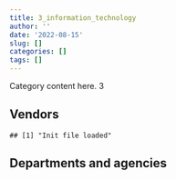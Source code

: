 ```yaml
---
title: 3_information_technology
author: ''
date: '2022-08-15'
slug: []
categories: []
tags: []
---
```


<script src="/rmarkdown-libs/htmlwidgets/htmlwidgets.js"></script>
<link href="/rmarkdown-libs/datatables-css/datatables-crosstalk.css" rel="stylesheet" />
<script src="/rmarkdown-libs/datatables-binding/datatables.js"></script>
<script src="/rmarkdown-libs/jquery/jquery-3.6.0.min.js"></script>
<link href="/rmarkdown-libs/dt-core/css/jquery.dataTables.min.css" rel="stylesheet" />
<link href="/rmarkdown-libs/dt-core/css/jquery.dataTables.extra.css" rel="stylesheet" />
<script src="/rmarkdown-libs/dt-core/js/jquery.dataTables.min.js"></script>
<link href="/rmarkdown-libs/crosstalk/css/crosstalk.min.css" rel="stylesheet" />
<script src="/rmarkdown-libs/crosstalk/js/crosstalk.min.js"></script>
<script src="/rmarkdown-libs/htmlwidgets/htmlwidgets.js"></script>
<link href="/rmarkdown-libs/datatables-css/datatables-crosstalk.css" rel="stylesheet" />
<script src="/rmarkdown-libs/datatables-binding/datatables.js"></script>
<script src="/rmarkdown-libs/jquery/jquery-3.6.0.min.js"></script>
<link href="/rmarkdown-libs/dt-core/css/jquery.dataTables.min.css" rel="stylesheet" />
<link href="/rmarkdown-libs/dt-core/css/jquery.dataTables.extra.css" rel="stylesheet" />
<script src="/rmarkdown-libs/dt-core/js/jquery.dataTables.min.js"></script>
<link href="/rmarkdown-libs/crosstalk/css/crosstalk.min.css" rel="stylesheet" />
<script src="/rmarkdown-libs/crosstalk/js/crosstalk.min.js"></script>

Category content here. 3

## Vendors

    ## [1] "Init file loaded"

<div id="htmlwidget-1" style="width:100%;height:auto;" class="datatables html-widget"></div>
<script type="application/json" data-for="htmlwidget-1">{"x":{"filter":"none","vertical":false,"data":[["<a href=\"/vendors/1019837_ontario/\">1019837 ONTARIO<\/a>","<a href=\"/vendors/10647802_canada/\">10647802 CANADA<\/a>","<a href=\"/vendors/11983890_canada_centre/\">11983890 CANADA CENTRE<\/a>","<a href=\"/vendors/2keys/\">2KEYS<\/a>","<a href=\"/vendors/3d_datacomm/\">3D DATACOMM<\/a>","<a href=\"/vendors/3m_canada_company/\">3M CANADA COMPANY<\/a>","<a href=\"/vendors/4_office_automation/\">4 OFFICE AUTOMATION<\/a>","<a href=\"/vendors/4plan_consulting/\">4PLAN CONSULTING<\/a>","<a href=\"/vendors/529040_ontario_and_880382/\">529040 ONTARIO AND 880382<\/a>","<a href=\"/vendors/a_hundred_answers/\">A HUNDRED ANSWERS<\/a>","<a href=\"/vendors/ab_sciex/\">AB SCIEX<\/a>","<a href=\"/vendors/accenture/\">ACCENTURE<\/a>","<a href=\"/vendors/access_2_networks/\">ACCESS 2 NETWORKS<\/a>","<a href=\"/vendors/acme_future_security_controls/\">ACME FUTURE SECURITY CONTROLS<\/a>","<a href=\"/vendors/act/\">ACT<\/a>","<a href=\"/vendors/adga_group/\">ADGA GROUP<\/a>","<a href=\"/vendors/adobe/\">ADOBE<\/a>","<a href=\"/vendors/adrm_technology_consulting/\">ADRM TECHNOLOGY CONSULTING<\/a>","<a href=\"/vendors/advanced_business_interiors/\">ADVANCED BUSINESS INTERIORS<\/a>","<a href=\"/vendors/advanced_chippewa_technologies/\">ADVANCED CHIPPEWA TECHNOLOGIES<\/a>","<a href=\"/vendors/agilent/\">AGILENT<\/a>","<a href=\"/vendors/ainsworth/\">AINSWORTH<\/a>","<a href=\"/vendors/airbus/\">AIRBUS<\/a>","<a href=\"/vendors/altis_human_resources/\">ALTIS HUMAN RESOURCES<\/a>","<a href=\"/vendors/amazon/\">AMAZON<\/a>","<a href=\"/vendors/amtek_engineering/\">AMTEK ENGINEERING<\/a>","<a href=\"/vendors/anixter_canada/\">ANIXTER CANADA<\/a>","<a href=\"/vendors/ansys_canada/\">ANSYS CANADA<\/a>","<a href=\"/vendors/applied_electonics/\">APPLIED ELECTONICS<\/a>","<a href=\"/vendors/apption/\">APPTION<\/a>","<a href=\"/vendors/ari_financial_services/\">ARI FINANCIAL SERVICES<\/a>","<a href=\"/vendors/ariba/\">ARIBA<\/a>","<a href=\"/vendors/aris_global/\">ARIS GLOBAL<\/a>","<a href=\"/vendors/artemp_personnel_services/\">ARTEMP PERSONNEL SERVICES<\/a>","<a href=\"/vendors/asokan_business_interiors/\">ASOKAN BUSINESS INTERIORS<\/a>","<a href=\"/vendors/associated_engineering/\">ASSOCIATED ENGINEERING<\/a>","<a href=\"/vendors/atco/\">ATCO<\/a>","<a href=\"/vendors/attachmate/\">ATTACHMATE<\/a>","<a href=\"/vendors/avi_spl_canada/\">AVI SPL CANADA<\/a>","<a href=\"/vendors/b_l_associates/\">B L ASSOCIATES<\/a>","<a href=\"/vendors/bae_systems/\">BAE SYSTEMS<\/a>","<a href=\"/vendors/banctec_canada/\">BANCTEC CANADA<\/a>","<a href=\"/vendors/banfield_seguin/\">BANFIELD SEGUIN<\/a>","<a href=\"/vendors/bdo_canada/\">BDO CANADA<\/a>","<a href=\"/vendors/bell_and_howell_canada/\">BELL AND HOWELL CANADA<\/a>","<a href=\"/vendors/bell_canada/\">BELL CANADA<\/a>","<a href=\"/vendors/biomerieux_canada/\">BIOMERIEUX CANADA<\/a>","<a href=\"/vendors/black_mcdonald/\">BLACK MCDONALD<\/a>","<a href=\"/vendors/blackberry/\">BLACKBERRY<\/a>","<a href=\"/vendors/bluedot/\">BLUEDOT<\/a>","<a href=\"/vendors/blumetric_environmental/\">BLUMETRIC ENVIRONMENTAL<\/a>","<a href=\"/vendors/bmc_software_canada/\">BMC SOFTWARE CANADA<\/a>","<a href=\"/vendors/bombardier/\">BOMBARDIER<\/a>","<a href=\"/vendors/bp_m_government_im_it_consulting/\">BP M GOVERNMENT IM IT CONSULTING<\/a>","<a href=\"/vendors/bragg_communications/\">BRAGG COMMUNICATIONS<\/a>","<a href=\"/vendors/brandt_tractor/\">BRANDT TRACTOR<\/a>","<a href=\"/vendors/bridges_of_canada/\">BRIDGES OF CANADA<\/a>","<a href=\"/vendors/broadnet_telecom/\">BROADNET TELECOM<\/a>","<a href=\"/vendors/brookfield_global_integrated_solutions/\">BROOKFIELD GLOBAL INTEGRATED SOLUTIONS<\/a>","<a href=\"/vendors/bruker/\">BRUKER<\/a>","<a href=\"/vendors/c_core/\">C CORE<\/a>","<a href=\"/vendors/cache_computer_consulting/\">CACHE COMPUTER CONSULTING<\/a>","<a href=\"/vendors/cae/\">CAE<\/a>","<a href=\"/vendors/calian/\">CALIAN<\/a>","<a href=\"/vendors/campbell_scientific_canada/\">CAMPBELL SCIENTIFIC CANADA<\/a>","<a href=\"/vendors/canada_post/\">CANADA POST<\/a>","<a href=\"/vendors/canadian_bank_note_company/\">CANADIAN BANK NOTE COMPANY<\/a>","<a href=\"/vendors/canadian_corps_of_commissionaires/\">CANADIAN CORPS OF COMMISSIONAIRES<\/a>","<a href=\"/vendors/canadian_development_consultants/\">CANADIAN DEVELOPMENT CONSULTANTS<\/a>","<a href=\"/vendors/canon/\">CANON<\/a>","<a href=\"/vendors/cansel_survey_equipment/\">CANSEL SURVEY EQUIPMENT<\/a>","<a href=\"/vendors/carahsoft_technology/\">CARAHSOFT TECHNOLOGY<\/a>","<a href=\"/vendors/careworx/\">CAREWORX<\/a>","<a href=\"/vendors/carswell/\">CARSWELL<\/a>","<a href=\"/vendors/cbci_telecom/\">CBCI TELECOM<\/a>","<a href=\"/vendors/cdw_canada/\">CDW CANADA<\/a>","<a href=\"/vendors/cedrom_sni/\">CEDROM SNI<\/a>","<a href=\"/vendors/cellebrite/\">CELLEBRITE<\/a>","<a href=\"/vendors/cgi/\">CGI<\/a>","<a href=\"/vendors/channel_management_international/\">CHANNEL MANAGEMENT INTERNATIONAL<\/a>","<a href=\"/vendors/chubb_edwards/\">CHUBB EDWARDS<\/a>","<a href=\"/vendors/cima/\">CIMA<\/a>","<a href=\"/vendors/cision_canada/\">CISION CANADA<\/a>","<a href=\"/vendors/cistel_technology/\">CISTEL TECHNOLOGY<\/a>","<a href=\"/vendors/citrix/\">CITRIX<\/a>","<a href=\"/vendors/click_networks/\">CLICK NETWORKS<\/a>","<a href=\"/vendors/closereach/\">CLOSEREACH<\/a>","<a href=\"/vendors/co_ven/\">CO VEN<\/a>","<a href=\"/vendors/cofomo/\">COFOMO<\/a>","<a href=\"/vendors/colt_canada/\">COLT CANADA<\/a>","<a href=\"/vendors/combat_networks/\">COMBAT NETWORKS<\/a>","<a href=\"/vendors/commvault_systems/\">COMMVAULT SYSTEMS<\/a>","<a href=\"/vendors/compucom_canada/\">COMPUCOM CANADA<\/a>","<a href=\"/vendors/computer_associates_canada/\">COMPUTER ASSOCIATES CANADA<\/a>","<a href=\"/vendors/compuware_of_canada/\">COMPUWARE OF CANADA<\/a>","<a href=\"/vendors/conexsys/\">CONEXSYS<\/a>","<a href=\"/vendors/conoscenti_technologies/\">CONOSCENTI TECHNOLOGIES<\/a>","<a href=\"/vendors/contract_community/\">CONTRACT COMMUNITY<\/a>","<a href=\"/vendors/coradix_technology_consulting/\">CORADIX TECHNOLOGY CONSULTING<\/a>","<a href=\"/vendors/corbel_management/\">CORBEL MANAGEMENT<\/a>","<a href=\"/vendors/cossette_communications/\">COSSETTE COMMUNICATIONS<\/a>","<a href=\"/vendors/csdc_systems/\">CSDC SYSTEMS<\/a>","<a href=\"/vendors/ctoms/\">CTOMS<\/a>","<a href=\"/vendors/cubic_defense_applications/\">CUBIC DEFENSE APPLICATIONS<\/a>","<a href=\"/vendors/cytelligence/\">CYTELLIGENCE<\/a>","<a href=\"/vendors/d_mark_biosciences/\">D MARK BIOSCIENCES<\/a>","<a href=\"/vendors/d4is_solutions/\">D4IS SOLUTIONS<\/a>","<a href=\"/vendors/dalhousie_university/\">DALHOUSIE UNIVERSITY<\/a>","<a href=\"/vendors/dalian_enterprises/\">DALIAN ENTERPRISES<\/a>","<a href=\"/vendors/dasco_equipment/\">DASCO EQUIPMENT<\/a>","<a href=\"/vendors/decisive_technologies/\">DECISIVE TECHNOLOGIES<\/a>","<a href=\"/vendors/delco_automation/\">DELCO AUTOMATION<\/a>","<a href=\"/vendors/dell_computer/\">DELL COMPUTER<\/a>","<a href=\"/vendors/deloitte_and_touche/\">DELOITTE AND TOUCHE<\/a>","<a href=\"/vendors/diligens/\">DILIGENS<\/a>","<a href=\"/vendors/dls_technology/\">DLS TECHNOLOGY<\/a>","<a href=\"/vendors/dnr_consulting_group/\">DNR CONSULTING GROUP<\/a>","<a href=\"/vendors/donna_cona/\">DONNA CONA<\/a>","<a href=\"/vendors/dwp_solutions/\">DWP SOLUTIONS<\/a>","<a href=\"/vendors/dymech_engineering/\">DYMECH ENGINEERING<\/a>","<a href=\"/vendors/dynabook_canada/\">DYNABOOK CANADA<\/a>","<a href=\"/vendors/dynamic_personnel_consultants/\">DYNAMIC PERSONNEL CONSULTANTS<\/a>","<a href=\"/vendors/eagle_professional_resources/\">EAGLE PROFESSIONAL RESOURCES<\/a>","<a href=\"/vendors/eberhard_von_huene_associates/\">EBERHARD VON HUENE ASSOCIATES<\/a>","<a href=\"/vendors/ebsco_canada/\">EBSCO CANADA<\/a>","<a href=\"/vendors/eclipsys_solutions/\">ECLIPSYS SOLUTIONS<\/a>","<a href=\"/vendors/ecole_de_langues_abce/\">ECOLE DE LANGUES ABCE<\/a>","<a href=\"/vendors/ekos_research_associates/\">EKOS RESEARCH ASSOCIATES<\/a>","<a href=\"/vendors/elsevier/\">ELSEVIER<\/a>","<a href=\"/vendors/emcon_services/\">EMCON SERVICES<\/a>","<a href=\"/vendors/empowered_networks/\">EMPOWERED NETWORKS<\/a>","<a href=\"/vendors/entrust/\">ENTRUST<\/a>","<a href=\"/vendors/eperformance/\">EPERFORMANCE<\/a>","<a href=\"/vendors/equasion_business_technologies/\">EQUASION BUSINESS TECHNOLOGIES<\/a>","<a href=\"/vendors/ernst_young/\">ERNST YOUNG<\/a>","<a href=\"/vendors/esri/\">ESRI<\/a>","<a href=\"/vendors/etico/\">ETICO<\/a>","<a href=\"/vendors/excel_human_resources/\">EXCEL HUMAN RESOURCES<\/a>","<a href=\"/vendors/extravision_video_technologies/\">EXTRAVISION VIDEO TECHNOLOGIES<\/a>","<a href=\"/vendors/extron_electronics_rgb_systems/\">EXTRON ELECTRONICS RGB SYSTEMS<\/a>","<a href=\"/vendors/factiva/\">FACTIVA<\/a>","<a href=\"/vendors/fast_track_staffing/\">FAST TRACK STAFFING<\/a>","<a href=\"/vendors/felix_technology/\">FELIX TECHNOLOGY<\/a>","<a href=\"/vendors/forrester_research/\">FORRESTER RESEARCH<\/a>","<a href=\"/vendors/freebalance/\">FREEBALANCE<\/a>","<a href=\"/vendors/frequentis_canada/\">FREQUENTIS CANADA<\/a>","<a href=\"/vendors/fsc/\">FSC<\/a>","<a href=\"/vendors/fujitsu/\">FUJITSU<\/a>","<a href=\"/vendors/fundy_contractors/\">FUNDY CONTRACTORS<\/a>","<a href=\"/vendors/gap_wireless/\">GAP WIRELESS<\/a>","<a href=\"/vendors/gartner/\">GARTNER<\/a>","<a href=\"/vendors/gc_strategies/\">GC STRATEGIES<\/a>","<a href=\"/vendors/general_electric_canada/\">GENERAL ELECTRIC CANADA<\/a>","<a href=\"/vendors/genesis_integration/\">GENESIS INTEGRATION<\/a>","<a href=\"/vendors/glasshouse_systems/\">GLASSHOUSE SYSTEMS<\/a>","<a href=\"/vendors/global_knowledge/\">GLOBAL KNOWLEDGE<\/a>","<a href=\"/vendors/global_upholstery/\">GLOBAL UPHOLSTERY<\/a>","<a href=\"/vendors/golder_associates/\">GOLDER ASSOCIATES<\/a>","<a href=\"/vendors/grand_toy/\">GRAND TOY<\/a>","<a href=\"/vendors/greater_toronto_airport_authority/\">GREATER TORONTO AIRPORT AUTHORITY<\/a>","<a href=\"/vendors/hawboldt_industries/\">HAWBOLDT INDUSTRIES<\/a>","<a href=\"/vendors/haworth/\">HAWORTH<\/a>","<a href=\"/vendors/hewlett_packard/\">HEWLETT PACKARD<\/a>","<a href=\"/vendors/hitachi_data_systems/\">HITACHI DATA SYSTEMS<\/a>","<a href=\"/vendors/hitrac/\">HITRAC<\/a>","<a href=\"/vendors/honeywell/\">HONEYWELL<\/a>","<a href=\"/vendors/hootsuite_media/\">HOOTSUITE MEDIA<\/a>","<a href=\"/vendors/horizant/\">HORIZANT<\/a>","<a href=\"/vendors/hoskin_scientific/\">HOSKIN SCIENTIFIC<\/a>","<a href=\"/vendors/hubspoke/\">HUBSPOKE<\/a>","<a href=\"/vendors/hypertec/\">HYPERTEC<\/a>","<a href=\"/vendors/i4c_information_technology/\">I4C INFORMATION TECHNOLOGY<\/a>","<a href=\"/vendors/ibiska_telecom/\">IBISKA TELECOM<\/a>","<a href=\"/vendors/ibm_canada/\">IBM CANADA<\/a>","<a href=\"/vendors/iceberg_networks/\">ICEBERG NETWORKS<\/a>","<a href=\"/vendors/ids_systems_consultants/\">IDS SYSTEMS CONSULTANTS<\/a>","<a href=\"/vendors/ifathom/\">IFATHOM<\/a>","<a href=\"/vendors/ihs_global/\">IHS GLOBAL<\/a>","<a href=\"/vendors/iic_technologies/\">IIC TECHNOLOGIES<\/a>","<a href=\"/vendors/illumina_canada/\">ILLUMINA CANADA<\/a>","<a href=\"/vendors/imp_group/\">IMP GROUP<\/a>","<a href=\"/vendors/imtech_marine_canada/\">IMTECH MARINE CANADA<\/a>","<a href=\"/vendors/info_tech_research_group/\">INFO TECH RESEARCH GROUP<\/a>","<a href=\"/vendors/infosys/\">INFOSYS<\/a>","<a href=\"/vendors/inland_audio_visual/\">INLAND AUDIO VISUAL<\/a>","<a href=\"/vendors/inmarsat_solutions/\">INMARSAT SOLUTIONS<\/a>","<a href=\"/vendors/innovasea_marine_systems_canada/\">INNOVASEA MARINE SYSTEMS CANADA<\/a>","<a href=\"/vendors/insa/\">INSA<\/a>","<a href=\"/vendors/instrux_media/\">INSTRUX MEDIA<\/a>","<a href=\"/vendors/integra_networks/\">INTEGRA NETWORKS<\/a>","<a href=\"/vendors/integrated_distribution_systems/\">INTEGRATED DISTRIBUTION SYSTEMS<\/a>","<a href=\"/vendors/intellinx_software/\">INTELLINX SOFTWARE<\/a>","<a href=\"/vendors/interactive_audio_visual/\">INTERACTIVE AUDIO VISUAL<\/a>","<a href=\"/vendors/intergraph_canada/\">INTERGRAPH CANADA<\/a>","<a href=\"/vendors/international_safety_research/\">INTERNATIONAL SAFETY RESEARCH<\/a>","<a href=\"/vendors/ipss/\">IPSS<\/a>","<a href=\"/vendors/iron_mountain/\">IRON MOUNTAIN<\/a>","<a href=\"/vendors/isomass_scientific/\">ISOMASS SCIENTIFIC<\/a>","<a href=\"/vendors/it_net_consultants/\">IT NET CONSULTANTS<\/a>","<a href=\"/vendors/itex/\">ITEX<\/a>","<a href=\"/vendors/j_j_trailers_manufacturers_and_sales/\">J J TRAILERS MANUFACTURERS AND SALES<\/a>","<a href=\"/vendors/jastram_engineering/\">JASTRAM ENGINEERING<\/a>","<a href=\"/vendors/johnson_controls_canada/\">JOHNSON CONTROLS CANADA<\/a>","<a href=\"/vendors/jumping_elephants/\">JUMPING ELEPHANTS<\/a>","<a href=\"/vendors/kaycom/\">KAYCOM<\/a>","<a href=\"/vendors/keydata_associates/\">KEYDATA ASSOCIATES<\/a>","<a href=\"/vendors/keysight_technologies_canada/\">KEYSIGHT TECHNOLOGIES CANADA<\/a>","<a href=\"/vendors/kongsberg/\">KONGSBERG<\/a>","<a href=\"/vendors/konica_minolta_business_solutions/\">KONICA MINOLTA BUSINESS SOLUTIONS<\/a>","<a href=\"/vendors/kpmg/\">KPMG<\/a>","<a href=\"/vendors/kubota_canada/\">KUBOTA CANADA<\/a>","<a href=\"/vendors/kyndryl_canada/\">KYNDRYL CANADA<\/a>","<a href=\"/vendors/l3harris/\">L3HARRIS<\/a>","<a href=\"/vendors/language_research_development_group/\">LANGUAGE RESEARCH DEVELOPMENT GROUP<\/a>","<a href=\"/vendors/lannick_contract_solutions/\">LANNICK CONTRACT SOLUTIONS<\/a>","<a href=\"/vendors/lansdowne_technologies/\">LANSDOWNE TECHNOLOGIES<\/a>","<a href=\"/vendors/laurentian_technologies/\">LAURENTIAN TECHNOLOGIES<\/a>","<a href=\"/vendors/leo_pisces_services_group/\">LEO PISCES SERVICES GROUP<\/a>","<a href=\"/vendors/leonardo/\">LEONARDO<\/a>","<a href=\"/vendors/les_traductions_tessier/\">LES TRADUCTIONS TESSIER<\/a>","<a href=\"/vendors/leverage_technology_resources/\">LEVERAGE TECHNOLOGY RESOURCES<\/a>","<a href=\"/vendors/levitt_safety/\">LEVITT SAFETY<\/a>","<a href=\"/vendors/lexisnexis_canada/\">LEXISNEXIS CANADA<\/a>","<a href=\"/vendors/life_technologies/\">LIFE TECHNOLOGIES<\/a>","<a href=\"/vendors/lifespeak/\">LIFESPEAK<\/a>","<a href=\"/vendors/like_10/\">LIKE 10<\/a>","<a href=\"/vendors/lionbridge/\">LIONBRIDGE<\/a>","<a href=\"/vendors/ls_telcom/\">LS TELCOM<\/a>","<a href=\"/vendors/lumina_it/\">LUMINA IT<\/a>","<a href=\"/vendors/m_d_charlton/\">M D CHARLTON<\/a>","<a href=\"/vendors/macdonald_dettwiler_and_associates/\">MACDONALD DETTWILER AND ASSOCIATES<\/a>","<a href=\"/vendors/magellan_aerospace/\">MAGELLAN AEROSPACE<\/a>","<a href=\"/vendors/makwa_resourcing/\">MAKWA RESOURCING<\/a>","<a href=\"/vendors/manpower_services_canada/\">MANPOWER SERVICES CANADA<\/a>","<a href=\"/vendors/maplesoft_consulting/\">MAPLESOFT CONSULTING<\/a>","<a href=\"/vendors/maverin/\">MAVERIN<\/a>","<a href=\"/vendors/maximus_canada/\">MAXIMUS CANADA<\/a>","<a href=\"/vendors/maxsys_staffing_and_consulting/\">MAXSYS STAFFING AND CONSULTING<\/a>","<a href=\"/vendors/mcafee_international/\">MCAFEE INTERNATIONAL<\/a>","<a href=\"/vendors/mckinsey_and_company/\">MCKINSEY AND COMPANY<\/a>","<a href=\"/vendors/mdos_consulting/\">MDOS CONSULTING<\/a>","<a href=\"/vendors/media_q/\">MEDIA Q<\/a>","<a href=\"/vendors/mega_tech/\">MEGA TECH<\/a>","<a href=\"/vendors/messa_computing/\">MESSA COMPUTING<\/a>","<a href=\"/vendors/metocean_telematics/\">METOCEAN TELEMATICS<\/a>","<a href=\"/vendors/mgis/\">MGIS<\/a>","<a href=\"/vendors/michael_wager_consulting/\">MICHAEL WAGER CONSULTING<\/a>","<a href=\"/vendors/micro_focus_canada/\">MICRO FOCUS CANADA<\/a>","<a href=\"/vendors/microsoft_canada/\">MICROSOFT CANADA<\/a>","<a href=\"/vendors/millbrook_tactical/\">MILLBROOK TACTICAL<\/a>","<a href=\"/vendors/mindwire_systems/\">MINDWIRE SYSTEMS<\/a>","<a href=\"/vendors/ministry_of_finance/\">MINISTRY OF FINANCE<\/a>","<a href=\"/vendors/mishkumi_technologies/\">MISHKUMI TECHNOLOGIES<\/a>","<a href=\"/vendors/mnp/\">MNP<\/a>","<a href=\"/vendors/modis_canada/\">MODIS CANADA<\/a>","<a href=\"/vendors/moerae_solutions/\">MOERAE SOLUTIONS<\/a>","<a href=\"/vendors/moneris/\">MONERIS<\/a>","<a href=\"/vendors/moore_canada/\">MOORE CANADA<\/a>","<a href=\"/vendors/morneau_shepell/\">MORNEAU SHEPELL<\/a>","<a href=\"/vendors/morpho_canada/\">MORPHO CANADA<\/a>","<a href=\"/vendors/morrison_hershfield/\">MORRISON HERSHFIELD<\/a>","<a href=\"/vendors/motorola_solutions_canada/\">MOTOROLA SOLUTIONS CANADA<\/a>","<a href=\"/vendors/mts_allstream/\">MTS ALLSTREAM<\/a>","<a href=\"/vendors/n12_consulting/\">N12 CONSULTING<\/a>","<a href=\"/vendors/national_arts_centre/\">NATIONAL ARTS CENTRE<\/a>","<a href=\"/vendors/nations_translation_group/\">NATIONS TRANSLATION GROUP<\/a>","<a href=\"/vendors/nattiq/\">NATTIQ<\/a>","<a href=\"/vendors/nav_canada/\">NAV CANADA<\/a>","<a href=\"/vendors/navpoint_consulting_group/\">NAVPOINT CONSULTING GROUP<\/a>","<a href=\"/vendors/newfound_recruiting/\">NEWFOUND RECRUITING<\/a>","<a href=\"/vendors/niche_technology/\">NICHE TECHNOLOGY<\/a>","<a href=\"/vendors/nimble_information_strategies/\">NIMBLE INFORMATION STRATEGIES<\/a>","<a href=\"/vendors/nisha_techonologies/\">NISHA TECHONOLOGIES<\/a>","<a href=\"/vendors/nissan_canada/\">NISSAN CANADA<\/a>","<a href=\"/vendors/nortac_defence/\">NORTAC DEFENCE<\/a>","<a href=\"/vendors/northwestel/\">NORTHWESTEL<\/a>","<a href=\"/vendors/nortrax_canada/\">NORTRAX CANADA<\/a>","<a href=\"/vendors/nova_networks/\">NOVA NETWORKS<\/a>","<a href=\"/vendors/nrns/\">NRNS<\/a>","<a href=\"/vendors/nuctech_company/\">NUCTECH COMPANY<\/a>","<a href=\"/vendors/nuix_north_america/\">NUIX NORTH AMERICA<\/a>","<a href=\"/vendors/olin/\">OLIN<\/a>","<a href=\"/vendors/onix_networking_canada/\">ONIX NETWORKING CANADA<\/a>","<a href=\"/vendors/onx_enterprise_solutions/\">ONX ENTERPRISE SOLUTIONS<\/a>","<a href=\"/vendors/openframe_technologies/\">OPENFRAME TECHNOLOGIES<\/a>","<a href=\"/vendors/opentext/\">OPENTEXT<\/a>","<a href=\"/vendors/oproma/\">OPROMA<\/a>","<a href=\"/vendors/optiv_canada_federal/\">OPTIV CANADA FEDERAL<\/a>","<a href=\"/vendors/oracle_canada/\">ORACLE CANADA<\/a>","<a href=\"/vendors/orangutech/\">ORANGUTECH<\/a>","<a href=\"/vendors/paladin_group/\">PALADIN GROUP<\/a>","<a href=\"/vendors/panasonic/\">PANASONIC<\/a>","<a href=\"/vendors/patlon_aircraft_industries/\">PATLON AIRCRAFT INDUSTRIES<\/a>","<a href=\"/vendors/perceptics/\">PERCEPTICS<\/a>","<a href=\"/vendors/persistent_systems/\">PERSISTENT SYSTEMS<\/a>","<a href=\"/vendors/phaselock_systems_international/\">PHASELOCK SYSTEMS INTERNATIONAL<\/a>","<a href=\"/vendors/pitney_bowes/\">PITNEY BOWES<\/a>","<a href=\"/vendors/pleiad_canada/\">PLEIAD CANADA<\/a>","<a href=\"/vendors/pmg_technologies/\">PMG TECHNOLOGIES<\/a>","<a href=\"/vendors/podolinsky_equipment/\">PODOLINSKY EQUIPMENT<\/a>","<a href=\"/vendors/polaris_industries/\">POLARIS INDUSTRIES<\/a>","<a href=\"/vendors/portage_personnel/\">PORTAGE PERSONNEL<\/a>","<a href=\"/vendors/postmedia_network/\">POSTMEDIA NETWORK<\/a>","<a href=\"/vendors/pragmatic_conferencing/\">PRAGMATIC CONFERENCING<\/a>","<a href=\"/vendors/precisionerp/\">PRECISIONERP<\/a>","<a href=\"/vendors/precisionit/\">PRECISIONIT<\/a>","<a href=\"/vendors/pricewaterhouse_coopers/\">PRICEWATERHOUSE COOPERS<\/a>","<a href=\"/vendors/primex_project_management/\">PRIMEX PROJECT MANAGEMENT<\/a>","<a href=\"/vendors/printers_plus/\">PRINTERS PLUS<\/a>","<a href=\"/vendors/procom_consultants/\">PROCOM CONSULTANTS<\/a>","<a href=\"/vendors/promaxis/\">PROMAXIS<\/a>","<a href=\"/vendors/proquest/\">PROQUEST<\/a>","<a href=\"/vendors/prosci_canada/\">PROSCI CANADA<\/a>","<a href=\"/vendors/protak_consulting_group/\">PROTAK CONSULTING GROUP<\/a>","<a href=\"/vendors/purelogic/\">PURELOGIC<\/a>","<a href=\"/vendors/purespirit_solutions/\">PURESPIRIT SOLUTIONS<\/a>","<a href=\"/vendors/qiagen/\">QIAGEN<\/a>","<a href=\"/vendors/qmr/\">QMR<\/a>","<a href=\"/vendors/quantum_management_services/\">QUANTUM MANAGEMENT SERVICES<\/a>","<a href=\"/vendors/r2i/\">R2I<\/a>","<a href=\"/vendors/rampart_international/\">RAMPART INTERNATIONAL<\/a>","<a href=\"/vendors/randstad/\">RANDSTAD<\/a>","<a href=\"/vendors/rapiscan_systems/\">RAPISCAN SYSTEMS<\/a>","<a href=\"/vendors/raymond_chabot_grant_thornton/\">RAYMOND CHABOT GRANT THORNTON<\/a>","<a href=\"/vendors/raytheon/\">RAYTHEON<\/a>","<a href=\"/vendors/rheinmetall/\">RHEINMETALL<\/a>","<a href=\"/vendors/risk_sciences_international/\">RISK SCIENCES INTERNATIONAL<\/a>","<a href=\"/vendors/rockwell_collins_canada/\">ROCKWELL COLLINS CANADA<\/a>","<a href=\"/vendors/rogers/\">ROGERS<\/a>","<a href=\"/vendors/rohde_schwarz_canada/\">ROHDE SCHWARZ CANADA<\/a>","<a href=\"/vendors/s_p_global_market_intelligence/\">S P GLOBAL MARKET INTELLIGENCE<\/a>","<a href=\"/vendors/saba_software/\">SABA SOFTWARE<\/a>","<a href=\"/vendors/salesforce_canada/\">SALESFORCE CANADA<\/a>","<a href=\"/vendors/sap/\">SAP<\/a>","<a href=\"/vendors/sas_institute/\">SAS INSTITUTE<\/a>","<a href=\"/vendors/sasktel/\">SASKTEL<\/a>","<a href=\"/vendors/sc2_0_stepped_care_solutions/\">SC2 0 STEPPED CARE SOLUTIONS<\/a>","<a href=\"/vendors/scalar_decisions/\">SCALAR DECISIONS<\/a>","<a href=\"/vendors/sdl_international_canada/\">SDL INTERNATIONAL CANADA<\/a>","<a href=\"/vendors/seacoast_marine_electronics/\">SEACOAST MARINE ELECTRONICS<\/a>","<a href=\"/vendors/securekey_technologies/\">SECUREKEY TECHNOLOGIES<\/a>","<a href=\"/vendors/sensus_communication_solutions/\">SENSUS COMMUNICATION SOLUTIONS<\/a>","<a href=\"/vendors/sharp_electronics/\">SHARP ELECTRONICS<\/a>","<a href=\"/vendors/shaw_cable/\">SHAW CABLE<\/a>","<a href=\"/vendors/shi_canada/\">SHI CANADA<\/a>","<a href=\"/vendors/si_systems/\">SI SYSTEMS<\/a>","<a href=\"/vendors/siemens/\">SIEMENS<\/a>","<a href=\"/vendors/sierra_systems_group/\">SIERRA SYSTEMS GROUP<\/a>","<a href=\"/vendors/simex_defence/\">SIMEX DEFENCE<\/a>","<a href=\"/vendors/simplex_grinnell/\">SIMPLEX GRINNELL<\/a>","<a href=\"/vendors/skillsoft_canada/\">SKILLSOFT CANADA<\/a>","<a href=\"/vendors/smiths_detection/\">SMITHS DETECTION<\/a>","<a href=\"/vendors/snc_lavalin/\">SNC LAVALIN<\/a>","<a href=\"/vendors/softchoice/\">SOFTCHOICE<\/a>","<a href=\"/vendors/softsim_technologies/\">SOFTSIM TECHNOLOGIES<\/a>","<a href=\"/vendors/solotech/\">SOLOTECH<\/a>","<a href=\"/vendors/somos/\">SOMOS<\/a>","<a href=\"/vendors/southwest_research_institute/\">SOUTHWEST RESEARCH INSTITUTE<\/a>","<a href=\"/vendors/sra_staffing_solutions/\">SRA STAFFING SOLUTIONS<\/a>","<a href=\"/vendors/stantec/\">STANTEC<\/a>","<a href=\"/vendors/stoneworks_technologies/\">STONEWORKS TECHNOLOGIES<\/a>","<a href=\"/vendors/stratos/\">STRATOS<\/a>","<a href=\"/vendors/summit_canada_distributors/\">SUMMIT CANADA DISTRIBUTORS<\/a>","<a href=\"/vendors/super_channel_international/\">SUPER CHANNEL INTERNATIONAL<\/a>","<a href=\"/vendors/synersolutions_technologies/\">SYNERSOLUTIONS TECHNOLOGIES<\/a>","<a href=\"/vendors/systematix_solutions/\">SYSTEMATIX SOLUTIONS<\/a>","<a href=\"/vendors/systemscope/\">SYSTEMSCOPE<\/a>","<a href=\"/vendors/tag_hr/\">TAG HR<\/a>","<a href=\"/vendors/taligent_consulting/\">TALIGENT CONSULTING<\/a>","<a href=\"/vendors/tankatek/\">TANKATEK<\/a>","<a href=\"/vendors/tecsis/\">TECSIS<\/a>","<a href=\"/vendors/teknion/\">TEKNION<\/a>","<a href=\"/vendors/teksystems_canada/\">TEKSYSTEMS CANADA<\/a>","<a href=\"/vendors/telecom_computer_services/\">TELECOM COMPUTER SERVICES<\/a>","<a href=\"/vendors/teledyne/\">TELEDYNE<\/a>","<a href=\"/vendors/telesat/\">TELESAT<\/a>","<a href=\"/vendors/telus_canada/\">TELUS CANADA<\/a>","<a href=\"/vendors/tenaquip/\">TENAQUIP<\/a>","<a href=\"/vendors/teramach_technologies/\">TERAMACH TECHNOLOGIES<\/a>","<a href=\"/vendors/tes_contract_services/\">TES CONTRACT SERVICES<\/a>","<a href=\"/vendors/testforce_systems/\">TESTFORCE SYSTEMS<\/a>","<a href=\"/vendors/thales/\">THALES<\/a>","<a href=\"/vendors/the_aim_group/\">THE AIM GROUP<\/a>","<a href=\"/vendors/the_halifax_computer_consulting_group/\">THE HALIFAX COMPUTER CONSULTING GROUP<\/a>","<a href=\"/vendors/the_halifax_group/\">THE HALIFAX GROUP<\/a>","<a href=\"/vendors/the_it_broker/\">THE IT BROKER<\/a>","<a href=\"/vendors/the_ktl_group/\">THE KTL GROUP<\/a>","<a href=\"/vendors/the_mathworks/\">THE MATHWORKS<\/a>","<a href=\"/vendors/the_right_door_consulting/\">THE RIGHT DOOR CONSULTING<\/a>","<a href=\"/vendors/the_vcan_group/\">THE VCAN GROUP<\/a>","<a href=\"/vendors/thermo_fisher_scientific/\">THERMO FISHER SCIENTIFIC<\/a>","<a href=\"/vendors/thomas_schmidt/\">THOMAS SCHMIDT<\/a>","<a href=\"/vendors/thomson_reuters/\">THOMSON REUTERS<\/a>","<a href=\"/vendors/thrive_health/\">THRIVE HEALTH<\/a>","<a href=\"/vendors/tiree/\">TIREE<\/a>","<a href=\"/vendors/toromont/\">TOROMONT<\/a>","<a href=\"/vendors/toshiba_canada/\">TOSHIBA CANADA<\/a>","<a href=\"/vendors/totem_offisource/\">TOTEM OFFISOURCE<\/a>","<a href=\"/vendors/tpg_technology_consultants/\">TPG TECHNOLOGY CONSULTANTS<\/a>","<a href=\"/vendors/track24_canada/\">TRACK24 CANADA<\/a>","<a href=\"/vendors/transpolar_technology/\">TRANSPOLAR TECHNOLOGY<\/a>","<a href=\"/vendors/trm_technologies/\">TRM TECHNOLOGIES<\/a>","<a href=\"/vendors/tundra_technical_solutions/\">TUNDRA TECHNICAL SOLUTIONS<\/a>","<a href=\"/vendors/turtle_island_staffing/\">TURTLE ISLAND STAFFING<\/a>","<a href=\"/vendors/tyco_integrated_fire_security/\">TYCO INTEGRATED FIRE SECURITY<\/a>","<a href=\"/vendors/ultra_electronics/\">ULTRA ELECTRONICS<\/a>","<a href=\"/vendors/unisoft_international/\">UNISOFT INTERNATIONAL<\/a>","<a href=\"/vendors/unisource/\">UNISOURCE<\/a>","<a href=\"/vendors/unisys_canada/\">UNISYS CANADA<\/a>","<a href=\"/vendors/united_rentals_of_canada/\">UNITED RENTALS OF CANADA<\/a>","<a href=\"/vendors/universite_laval/\">UNIVERSITE LAVAL<\/a>","<a href=\"/vendors/university_of_calgary/\">UNIVERSITY OF CALGARY<\/a>","<a href=\"/vendors/university_of_guelph/\">UNIVERSITY OF GUELPH<\/a>","<a href=\"/vendors/university_of_new_brunswick/\">UNIVERSITY OF NEW BRUNSWICK<\/a>","<a href=\"/vendors/university_of_ottawa/\">UNIVERSITY OF OTTAWA<\/a>","<a href=\"/vendors/university_of_saskatchewan/\">UNIVERSITY OF SASKATCHEWAN<\/a>","<a href=\"/vendors/university_of_waterloo/\">UNIVERSITY OF WATERLOO<\/a>","<a href=\"/vendors/vaisala_canada/\">VAISALA CANADA<\/a>","<a href=\"/vendors/valcom_consulting/\">VALCOM CONSULTING<\/a>","<a href=\"/vendors/veritaaq_technology_house/\">VERITAAQ TECHNOLOGY HOUSE<\/a>","<a href=\"/vendors/veritas_technologies/\">VERITAS TECHNOLOGIES<\/a>","<a href=\"/vendors/vfa_canada/\">VFA CANADA<\/a>","<a href=\"/vendors/vmware/\">VMWARE<\/a>","<a href=\"/vendors/vwr_international/\">VWR INTERNATIONAL<\/a>","<a href=\"/vendors/wajax/\">WAJAX<\/a>","<a href=\"/vendors/watchguard_video/\">WATCHGUARD VIDEO<\/a>","<a href=\"/vendors/waters/\">WATERS<\/a>","<a href=\"/vendors/wesco_distribution_canada/\">WESCO DISTRIBUTION CANADA<\/a>","<a href=\"/vendors/westbury_national_show_systems/\">WESTBURY NATIONAL SHOW SYSTEMS<\/a>","<a href=\"/vendors/westower_communications/\">WESTOWER COMMUNICATIONS<\/a>","<a href=\"/vendors/wildlife_computers/\">WILDLIFE COMPUTERS<\/a>","<a href=\"/vendors/william_j_barker_clinical/\">WILLIAM J BARKER CLINICAL<\/a>","<a href=\"/vendors/wintersteiger/\">WINTERSTEIGER<\/a>","<a href=\"/vendors/wolters_kluwer/\">WOLTERS KLUWER<\/a>","<a href=\"/vendors/workdynamics_technologies/\">WORKDYNAMICS TECHNOLOGIES<\/a>","<a href=\"/vendors/worldreach_software/\">WORLDREACH SOFTWARE<\/a>","<a href=\"/vendors/wsp/\">WSP<\/a>","<a href=\"/vendors/wyssen_avalanche_control/\">WYSSEN AVALANCHE CONTROL<\/a>","<a href=\"/vendors/xerox/\">XEROX<\/a>","<a href=\"/vendors/xpert_solutions_technologiques/\">XPERT SOLUTIONS TECHNOLOGIQUES<\/a>","<a href=\"/vendors/yamaha_motors_canada/\">YAMAHA MOTORS CANADA<\/a>","<a href=\"/vendors/zayo_canada/\">ZAYO CANADA<\/a>","<a href=\"/vendors/zernam_enterprise/\">ZERNAM ENTERPRISE<\/a>","<a href=\"/vendors/zycom/\">ZYCOM<\/a>"],["$     22,304.94",null,null,"$ 10,729,676.71","$    340,717.80","$  1,848,744.09","$    468,733.45","$    298,565.90",null,"$  1,404,660.89","$     15,313.72","$  7,544,713.31","$  2,880,682.97","$    185,390.85","$  1,896,079.69","$  9,968,691.49","$  8,737,074.75","$ 14,626,978.23","$     12,023.20","$ 15,366,410.07","$     53,090.77",null,"$    258,701.32","$    768,039.96",null,"$    165,016.62","$    396,960.21","$    931,898.43","$  3,855,201.73","$  1,219,089.77","$        110.26","$  1,840,973.54","$    348,865.80",null,null,"$    128,281.80","$    383,270.33","$  1,246,008.10","$  6,246,266.32","$  1,500,286.03",null,"$  1,141,344.41","$     27,163.97","$  1,884,795.40","$  2,547,019.59","$293,091,388.58","$     24,976.62",null,"$  4,726,701.75",null,"$    126,126.00","$  4,607,702.36",null,"$    287,535.51","$  2,234,837.59","$    104,206.30",null,null,"$     27,287.74",null,"$        701.43","$ 15,638,916.70","$      8,040.68","$  6,888,855.02",null,"$     27,657.30","$  1,475,305.73","$     42,247.39","$  1,308,913.93","$  1,823,841.98","$    397,853.38","$  7,050,803.56","$  3,040,279.50","$    801,513.59","$  6,167,618.91","$ 20,163,231.31","$     31,710.74","$    924,620.64","$ 29,736,970.70","$    232,696.89","$     37,049.36",null,"$      9,223.21","$ 19,575,158.41","$  3,631,518.71","$ 10,057,936.67","$  1,123,644.09",null,"$ 27,789,880.41","$  2,389,108.82","$  9,680,859.81","$  6,008,888.02","$ 18,019,220.44","$ 25,609,483.65","$  2,129,275.26","$  8,992,346.20","$    824,884.69","$    687,310.97","$ 19,982,620.52",null,"$     22,431.00","$  1,305,891.96",null,"$     21,986.33","$  2,910,136.99","$      5,206.25","$  2,156,565.66",null,"$  5,698,518.54","$     25,908.35","$ 14,547,263.89","$     69,403.97","$ 17,968,322.94","$  5,445,729.51","$     13,239.57","$    376,628.23","$ 12,375,842.89","$ 21,915,352.46","$  1,398,065.20",null,null,null,"$  2,021,170.89",null,"$     50,191.84","$ 17,507,284.76","$     12,600.00","$    175,633.64","$    488,277.48","$    300,741.00","$  2,009,854.49","$  4,808,407.02","$    988,082.85","$  2,029,602.03","$  4,269,848.15","$  8,702,500.74","$  1,852,502.77","$ 32,005,116.45","$    288,572.72","$    460,298.55","$    145,684.72","$     24,860.00",null,"$    151,488.82","$  1,915,591.91","$  2,873,877.24","$     44,588.61","$ 10,189,926.78","$          0.00","$     44,689.10","$  8,766,217.71","$  3,540,507.20","$     12,285.00","$  2,458,885.86","$  1,390,566.37","$    130,718.44",null,"$          0.00","$     14,173.95",null,null,null,"$ 16,450,099.75","$ 13,151,602.12","$  2,499,821.10","$  3,656,942.39","$  1,330,336.95","$  1,472,327.38",null,"$    356,159.34","$  6,634,667.61","$  2,246,989.48","$ 15,419,858.14","$295,852,672.92","$    267,918.80","$    303,418.78","$    401,979.51","$    220,391.93",null,null,"$  1,833,976.96",null,"$    191,312.16",null,"$    370,007.12","$ 23,000,523.95",null,"$ 13,263,797.95","$    558,805.06","$  3,876,419.43","$    106,467.33","$  1,195,967.33","$  1,290,223.85","$    482,202.34","$    277,501.53","$ 10,502,516.79","$    772,664.19","$     37,826.82","$  7,516,200.56","$ 28,070,909.78",null,null,null,"$     49,530.95","$     24,673.06",null,"$    246,106.44",null,"$    127,966.93","$     59,078.84","$     33,911.23",null,"$  2,837,126.19","$    209,741.80","$     41,234.52","$    121,614.30","$    213,765.51","$    392,683.94",null,"$     38,531.79","$    850,832.39","$     93,298.58","$    643,515.11","$     33,449.85","$    107,734.04","$    726,659.83","$     33,968.98","$  7,315,961.30","$  6,189,079.97","$  1,754,703.95","$  1,018,054.30","$    163,752.74","$     24,834.60","$  1,537,281.24","$ 36,867,428.61","$     27,594.00",null,"$    618,447.46","$  5,581,358.08",null,"$  1,074,676.76",null,"$    274,009.11","$  2,303,152.23","$  4,839,608.70","$  4,224,398.77","$  1,125,122.98","$  8,589,999.24","$133,722,610.26","$    275,604.28","$ 28,830,970.23","$  2,235,600.00","$  7,263,854.31","$  1,153,868.52","$ 33,111,167.78","$  1,434,902.18","$ 28,783,366.74",null,null,"$  1,732,160.23","$     13,839.00","$ 73,809,898.89","$ 10,814,357.72","$  1,367,105.66",null,null,"$    383,527.61","$     26,291.33","$    729,602.19","$  2,988,590.67","$  1,248,273.19","$     81,987.27","$ 42,323,705.83","$     27,503.74","$  4,194,194.97","$  4,232,484.87","$    163,070.30","$    841,515.58","$  1,618,530.85",null,"$     21,026.13",null,"$    901,471.91","$ 29,049,381.43","$    944,308.80","$ 11,135,339.57","$    528,925.71","$     52,468.98","$ 70,265,749.19","$  1,714,950.96","$    342,265.95","$  2,544,624.12",null,"$    657,444.01","$    331,016.70","$    442,963.17","$    379,623.69","$     43,222.50","$    225,540.96","$    153,612.36","$     47,907.78","$     45,014.40","$    118,440.39","$  3,721,503.09","$  3,925,508.92","$  3,835,257.94","$ 22,755,064.11",null,"$  3,053,908.69","$ 11,456,671.09","$  2,080,668.62","$    295,994.58","$     27,026.02","$    829,386.21","$  2,082,675.65","$    455,993.01","$     32,952.72","$    916,830.00","$  2,308,008.14",null,"$  1,143,648.59","$ 28,948,625.27",null,"$    340,170.40",null,"$  1,259,310.53","$     87,629.18","$     28,603.44","$ 71,401,080.29","$    279,526.08","$    383,606.82","$    128,556.67",null,"$ 14,182,218.34","$  8,350,349.64","$  5,090,752.42",null,"$    356,672.38",null,null,null,"$     76,771.05","$    513,051.62","$    542,084.69","$    674,664.94","$ 54,996,519.76","$    401,941.20","$  4,278,820.77","$     17,372.46",null,"$    905,569.51","$     85,835.39","$     14,122.00","$ 10,949,389.30","$     52,878.69","$  4,526,619.63","$  1,508,862.76",null,"$    613,774.58","$    256,253.32","$ 21,174,473.27","$     14,790.01","$    191,382.18",null,"$     37,064.00","$ 21,590,862.55","$  2,980,936.09","$    316,547.62","$    922,569.96","$  1,794,914.25","$     40,924.07",null,"$ 22,159,884.84","$ 17,199,606.37","$    159,986.09","$ 19,373,655.20","$103,027,782.97",null,"$ 28,617,279.15","$ 15,794,484.16","$    839,329.80","$    745,439.60","$  4,968,399.09","$     49,296.25","$    524,971.58","$  1,501,381.16","$  1,239,462.92","$    916,443.95",null,"$  1,697,978.45","$     36,670.69","$    216,588.12","$    128,941.72",null,"$  1,402,413.23","$     13,380.86","$ 20,980,738.01",null,"$ 26,716,030.20","$  2,807,582.38","$  8,007,740.50","$  6,366,480.35","$  2,039,147.53","$    153,975.84","$     24,480.08","$     85,290.05","$  1,243,824.76",null,"$ 13,353,878.02",null,null,"$     25,990.00","$    116,890.85","$     74,212.87","$     64,445.31","$     13,017.81","$     22,600.00","$    460,419.38","$    219,543.07","$ 60,936,260.11","$  3,219,192.20","$    289,362.29","$ 34,385,584.33",null,"$    312,931.62","$    896,519.90","$     71,680.89","$    104,670.49","$    237,731.12","$    269,541.75",null,"$    187,862.50","$  1,004,106.28","$    254,473.48","$  1,961,850.92","$    748,777.32","$     23,311.19",null,"$  6,604,967.78",null,"$     36,107.99","$ 32,023,613.98","$  1,084,227.28","$  2,173,457.35"],[null,null,null,"$ 11,126,747.19","$    506,059.18","$  1,848,744.09","$    287,438.51","$    194,104.86",null,"$  2,693,995.14",null,"$  9,273,420.30","$  4,839,406.75","$    134,522.87","$  1,819,713.42","$ 16,441,481.96","$  7,528,403.73","$ 12,327,136.25","$     17,810.48","$ 18,342,716.57","$     78,390.65",null,"$     19,940.71","$  1,759,090.98",null,"$    165,016.62","$    132,099.41","$  1,176,018.90","$  3,195,048.36","$  1,145,481.57",null,"$  1,840,973.54","$    713,895.35",null,"$     10,345.15","$    128,281.80",null,"$  2,652,126.71","$  5,975,783.75","$  1,500,286.03",null,"$  1,189,444.93","$      9,470.63","$  1,915,808.52","$  2,583,368.27","$343,500,515.31",null,null,"$  3,007,374.11",null,null,"$  8,145,801.66",null,"$    300,188.06","$  2,234,837.59",null,null,null,null,null,"$     24,217.97","$ 22,318,924.48",null,"$ 18,627,118.10","$     15,463.21","$     46,423.49","$  1,475,305.73","$    100,130.63",null,"$  2,122,838.94","$    163,119.56","$  5,643,495.09","$  1,249,164.19","$  1,919,282.17","$ 11,181,736.18","$ 23,840,783.27","$     37,288.06","$    974,749.79","$ 25,006,108.21","$    638,888.64","$     49,018.04",null,"$      1,758.33","$ 21,971,963.17","$  3,663,047.14","$  7,025,540.37","$  1,840,287.03","$    921,015.01","$ 40,639,746.21","$  2,262,499.70","$ 10,015,218.15","$  3,180,216.50","$ 18,711,987.02","$ 29,535,466.72","$  2,409,764.27","$  8,273,620.11","$    585,888.26","$    220,871.90","$ 18,416,907.58",null,null,"$  1,711,894.73",null,null,"$  5,650,000.00","$     79,178.36","$  2,696,930.16",null,"$  3,894,260.20","$     12,880.57","$ 15,530,122.38","$    336,956.02","$ 12,668,315.72","$ 25,752,572.97",null,"$    595,930.31","$  5,469,171.63","$ 26,107,549.33","$    522,974.12",null,null,"$     82,783.80","$  1,896,001.56","$     10,747.08","$    347,856.50","$ 15,711,489.78",null,null,"$    496,449.01","$  4,698,606.10","$  4,520,778.65","$  5,954,794.92","$  1,474,194.23","$    806,091.54","$  5,369,163.60","$  6,476,649.71","$    673,010.81","$ 29,165,758.22","$    179,079.87","$    469,609.53","$    908,787.92","$     41,956.51","$    136,478.50","$     65,731.82","$  1,923,401.67","$  2,055,061.81",null,"$  9,011,308.74",null,"$     39,319.23","$ 16,141,085.49","$  5,061,432.03",null,"$  1,580,833.04","$  1,547,177.76","$    323,832.84","$     20,821.85",null,null,null,"$    680,915.00","$     31,930.15","$ 11,566,507.47","$  3,203,568.70","$    125,864.25","$  2,289,613.04","$  1,330,336.95","$  1,259,995.13","$     45,308.49","$    356,159.34","$ 15,813,931.31","$  2,402,814.36","$ 25,810,956.52","$369,370,884.59","$  1,783,519.32","$    408,356.41","$  1,417,378.65","$    161,071.86",null,"$     45,355.38","$  1,033,277.67",null,"$    599,118.67","$ 19,784,833.18","$    784,699.76","$ 22,975,170.75",null,"$ 15,083,295.87","$    252,646.07","$  6,731,642.54","$     34,936.44","$  1,195,967.33","$    868,558.44","$    433,435.33","$     90,937.10","$ 13,825,854.51","$  1,172,634.19",null,"$  6,976,954.55","$ 25,779,016.95","$     28,832.81",null,null,"$  1,079,292.96",null,"$  1,057,800.29","$    111,258.15","$  1,237,898.08","$    147,657.73","$    674,409.82",null,"$  3,466,250.36","$  5,404,732.57","$    135,208.30",null,null,"$    946,782.54","$    868,350.31","$     11,800.00",null,"$    919,886.42","$    736,876.23","$    692,442.83",null,"$    107,734.04","$  2,038,690.49","$     11,354.01","$  6,852,151.19","$  6,317,793.68","$  2,056,002.90","$    963,945.36","$     96,008.46","$  1,083,833.42","$  1,019,318.84","$ 35,685,456.64","$    144,976.60",null,"$    496,584.04","$  1,731,180.36","$    388,120.38","$  2,262,040.14","$      8,148.36","$    314,018.79","$  1,662,859.95","$  4,825,009.55","$  7,091,668.58","$  4,452,894.28","$  8,678,891.65","$133,903,676.51","$    145,995.08","$ 25,592,951.44",null,"$  7,086,479.66","$  1,553,099.92","$ 40,054,704.01","$  1,241,403.58","$ 28,783,366.74",null,null,"$  1,559,072.56",null,"$ 65,623,172.13","$  5,563,575.91","$    908,825.65","$     75,637.97",null,"$    449,738.62","$     68,433.93","$  3,573,318.91","$  4,186,872.48","$  1,248,273.19","$     42,066.99","$ 54,321,997.90",null,"$  4,194,194.97","$  4,450,446.30","$     34,100.44","$    580,556.81","$  1,669,475.61",null,"$     17,192.55","$     43,953.65","$    901,471.91","$  7,579,522.78","$  2,247,619.85","$ 11,439,884.86","$    598,807.39","$  1,846,100.77","$ 77,666,687.10","$  4,380,246.57","$  1,158,579.03","$  5,400,026.60","$     15,735.94","$  1,341,766.75",null,"$  1,209,388.62","$    144,585.15",null,null,"$     37,792.34",null,null,"$    141,926.19","$  3,744,843.69","$  2,587,039.09","$  4,073,398.99","$ 25,387,782.94",null,"$  2,493,440.26","$  9,999,010.28","$  1,577,606.11","$     90,466.01",null,"$  2,837,940.48","$  5,859,793.75","$  3,217,913.39","$     40,207.80","$  1,506,820.16",null,null,"$  1,303,019.05","$ 22,055,679.53",null,"$    190,523.14","$  1,051,013.00","$  1,259,310.53","$    115,998.04","$     28,445.63","$ 52,207,690.28","$    421,418.30",null,"$     64,856.40",null,"$ 12,573,189.72","$  8,902,373.40","$  5,142,757.85",null,"$    972,161.31","$     39,986.97",null,"$     12,919.37","$    905,227.07","$  1,067,740.89","$  1,163,414.97","$  1,044,658.54","$ 66,484,955.20","$    338,595.25","$  4,037,471.74","$    102,265.99","$    259,740.85","$    916,436.57","$     55,979.61",null,"$ 10,283,082.32","$     47,921.31","$  6,361,891.45","$    832,975.98",null,"$    767,054.47","$     82,811.97","$  8,212,259.47",null,"$    502,183.75",null,"$     44,859.83","$ 22,543,842.32","$  3,042,067.14","$    875,302.14","$  1,421,284.63","$  3,186,008.78","$    543,149.61","$    254,956.46","$ 41,423,721.89","$  6,848,142.90","$    840,897.73","$ 17,350,849.60","$100,178,487.32",null,"$ 27,592,485.39","$ 11,344,995.72","$  2,071,796.32","$  1,831,177.19","$  7,170,961.67","$    342,776.50","$  1,103,887.12","$    181,849.78","$  3,494,178.54","$    992,186.66","$     24,408.00","$  1,528,113.76","$     21,364.91","$  1,017,740.55","$    177,297.39",null,"$    789,459.57","$      4,316.40","$ 20,089,310.14",null,"$ 39,324,578.09","$  2,701,195.52","$  5,202,294.60","$  4,529,357.65","$  1,224,411.12","$    188,435.25","$     16,550.94","$    122,355.36","$  1,243,824.76",null,"$ 13,123,384.17","$     64,022.68",null,"$     44,577.25","$    116,890.85","$     74,212.87",null,null,null,"$    460,419.38","$    435,506.63","$ 70,560,753.87","$  2,599,263.09","$    289,362.29","$ 10,305,969.90",null,"$    411,173.31","$  1,392,106.25","$     85,946.24","$     88,543.38","$    743,057.60","$    216,752.18","$     21,256.16",null,"$  1,080,454.03","$    527,871.96","$  2,191,347.96","$  1,284,836.03","$      9,764.49","$    840,089.86","$  8,842,917.02","$  1,290,312.38",null,"$ 31,252,611.95","$    783,754.40","$  2,160,036.49"],[null,null,null,"$ 13,150,693.75","$  2,385,263.15","$  1,853,809.14","$    159,112.60",null,"$    230,883.32","$  1,423,109.68","$     20,731.08","$  7,903,860.73","$  1,644,139.47","$    284,911.74","$  1,524,375.93","$  9,660,148.08","$  6,512,362.15","$ 13,706,628.72",null,"$ 15,144,463.00","$    323,905.68","$      2,041.11","$    191,878.59","$  2,402,889.30","$    919,747.19",null,"$    217,705.45","$    897,549.37","$  4,564,483.92","$  1,566,630.19",null,"$  1,846,017.31","$  2,916,038.68","$    344,680.14","$     24,543.05",null,null,"$  1,264,218.31","$  4,419,235.40","$  1,504,396.41",null,"$  1,373,061.01",null,"$    705,932.60","$  1,665,885.03","$331,705,575.18",null,"$     23,342.33","$  5,271,302.35","$    240,241.97",null,"$  8,867,759.75",null,"$    339,188.48","$  2,241,514.85","$    239,560.00","$      1,666.28","$    405,973.44","$      1,523.59","$     15,572.59","$     14,110.72","$ 22,716,907.55",null,"$ 22,643,333.01",null,"$     60,493.63","$  1,522,798.06","$     64,975.00","$    690,471.96","$  2,430,026.12","$    353,547.60","$ 13,630,028.12","$  1,343,750.36","$    892,813.87","$  9,918,097.70","$ 30,633,274.15","$     10,403.34","$  1,411,328.52","$ 23,191,512.17","$    284,154.68","$      5,197.21","$     20,085.75","$     10,163.17","$ 27,865,919.15","$  3,508,923.39","$ 13,854,501.86","$  2,576,718.66","$  3,178,624.99","$ 45,072,572.78","$  1,680,745.51","$  8,849,304.70","$  4,349,501.33","$  5,548,189.32","$ 29,599,560.11","$  3,201,786.73","$  1,028,339.53","$  1,058,856.10","$     94,026.04","$ 22,081,610.45",null,null,"$  1,688,325.08",null,null,"$  2,739,863.01","$     79,395.28","$  2,550,232.74","$      6,293.91","$  5,666,540.90","$     25,387.60","$ 17,248,935.07","$    292,090.72","$ 11,583,378.32","$ 64,352,340.43","$     25,753.86","$  1,015,334.57","$    279,757.35","$ 24,478,934.74","$    210,201.28",null,"$  8,035,024.19","$    105,626.01","$  1,612,972.32",null,"$    163,223.02","$ 11,139,895.98",null,null,null,"$  1,219,427.80","$  4,063,849.15","$  2,961,153.13","$  1,697,872.19","$    630,893.15","$  4,677,253.24","$  8,342,888.71",null,"$ 26,581,715.16","$    723,068.50","$    528,922.78","$    826,253.44","$     38,893.04","$     21,938.70","$     87,153.18","$  2,049,843.69",null,null,"$ 11,994,076.00",null,"$    138,967.25","$ 18,445,348.78","$  7,077,835.52",null,"$  3,500,476.75","$  4,431,841.15","$    306,644.91",null,null,"$    132,049.30",null,null,null,"$ 17,463,934.86","$  4,938,795.79","$     82,846.05","$  5,209,666.84","$  1,320,489.69","$  1,120,084.71","$     55,609.40","$    871,485.52","$ 16,121,007.45","$  1,718,633.38","$ 27,277,142.23","$321,076,578.75","$    807,093.91","$    184,405.39","$  1,231,999.73","$    175,936.28","$     48,841.38","$     48,153.99","$    524,553.44",null,"$    746,159.68","$ 26,720,475.80","$    334,447.83","$ 23,038,116.42",null,"$ 26,503,585.95","$    323,706.61","$  2,802,624.17",null,"$  1,199,243.95","$  1,446,405.70","$    116,540.70",null,"$ 11,222,598.94","$    790,092.76",null,"$  6,119,991.60","$ 13,472,910.17",null,"$     18,580.80","$     26,748.19","$    910,001.15",null,"$  2,073,893.87","$    137,830.37","$     71,207.34","$    813,910.24","$  1,373,854.10","$    113,156.82","$  4,888,317.43","$  1,832,332.69","$     65,170.28","$     27,258.84",null,"$  1,783,901.25","$  2,144,292.15",null,null,"$    748,244.26","$      5,402.17","$    702,614.15","$     30,531.31","$     19,870.04","$  2,119,500.78",null,"$  5,041,299.89","$  9,383,982.22","$  3,187,131.34","$  1,044,076.23",null,"$  1,029,792.91","$    628,885.71","$ 34,384,946.77","$  1,527,524.54","$  1,691,655.78","$  1,143,331.34",null,"$    666,911.08","$  2,587,590.97","$      8,178.10","$    353,756.18","$  1,514,533.53","$  4,860,910.57","$  9,331,518.89","$  2,406,757.03","$  8,496,599.98","$204,949,605.20","$    173,960.57","$ 20,980,388.02",null,"$  5,742,293.07","$  1,916,889.67","$ 37,965,226.37","$  1,348,037.42","$ 28,862,225.28","$     21,016.20","$    237,539.92","$  1,974,973.58",null,"$ 57,114,615.87","$  8,387,424.93","$  1,042,911.56","$     22,518.70",null,"$    387,061.29","$    162,150.89","$  2,897,289.04","$  4,919,572.63","$  1,251,693.12","$     81,336.29","$ 76,656,045.71",null,"$  4,205,685.92","$  4,452,089.29",null,"$    723,902.28","$  1,765,662.22","$  4,000,000.00","$  2,448,569.62","$    278,529.40","$    903,941.70","$ 13,437,728.75","$  1,695,631.30","$ 18,254,461.85","$    670,545.66","$  5,568,690.90","$ 72,942,427.85","$  6,334,693.54","$    695,799.73","$  6,335,852.40",null,null,null,"$  1,859,653.03","$    255,823.86",null,null,"$     66,594.50",null,null,"$    128,406.34","$  3,747,945.03","$  1,648,352.35","$  4,504,127.98","$ 19,807,290.47",null,"$  2,780,497.77","$ 12,202,339.17","$    421,590.23","$    220,780.91","$     30,962.77","$  1,748,750.91","$  2,581,448.85","$  9,407,950.88","$     69,627.44","$  1,709,971.60",null,"$    745,306.73","$  1,395,438.35","$ 23,457,795.59","$      4,817.05","$  1,027,556.38",null,null,"$    157,448.12","$     29,299.00","$ 28,689,440.62","$    151,705.55",null,"$     65,034.09",null,"$ 19,524,703.74","$ 11,938,102.81","$  5,164,336.08",null,"$    377,953.29","$    232,186.56","$    383,406.42","$     11,940.63","$    374,787.48","$  2,699,628.54","$  1,166,602.41","$  2,544,574.45","$ 61,119,262.15","$    420,063.86","$  5,327,125.54","$     36,164.43","$    349,504.23","$    901,418.18",null,null,"$ 12,168,867.45","$    525,788.02","$  7,937,561.93","$     26,725.01","$     14,621.31","$  1,553,295.46","$    105,416.62","$ 15,518,809.10",null,"$    497,832.60","$     10,445.42","$     17,088.54","$ 21,276,538.63","$  2,620,026.49","$    910,401.26","$  1,796,841.29","$     56,330.52","$  2,105,279.32","$      4,896.09","$ 38,464,988.96","$  8,617,271.23","$  1,893,194.55","$ 24,004,012.27","$ 95,541,761.14","$     56,353.16","$ 38,816,263.57","$ 12,671,506.72","$  1,576,129.61","$  1,533,459.41","$ 11,360,231.50","$    809,340.56","$  1,395,191.45","$  1,115,417.21","$  1,014,717.84","$  1,263,012.29","$     74,901.88","$  1,370,960.44","$     76,736.62","$    810,185.29","$    543,054.20","$     29,907.11","$    767,217.73","$          0.00","$ 18,654,318.97",null,"$ 54,729,110.26","$  2,708,596.06","$  5,088,352.66","$  3,679,166.26","$    697,882.74","$     67,515.16","$     38,031.60","$     92,504.95","$  1,247,232.50","$     24,920.03","$ 13,723,619.27",null,"$    689,850.00","$     76,597.53",null,"$     58,438.18","$     33,403.62",null,"$     12,253.01","$     13,192.75","$    498,923.00","$ 75,565,099.96","$  2,595,758.44","$    290,155.06","$ 12,853,418.05",null,"$     88,812.10","$    691,569.30","$    357,939.01","$     28,275.57","$    610,979.57","$    222,516.33","$     22,720.15",null,"$  1,839,936.41","$    447,022.98","$  2,293,440.96","$    841,388.95","$    213,471.09","$  1,354,506.12","$  9,048,356.18","$  1,657,032.73",null,"$ 30,177,579.01","$    778,569.76","$  2,185,109.05"],[null,"$    208,917.72","$ 65,812,562.19","$ 13,795,928.70","$  1,209,559.15","$  1,848,744.09","$    265,798.69",null,"$    334,802.90","$    317,052.86","$     11,283.01","$ 19,362,272.16","$  1,636,758.38","$    234,050.27","$  1,442,260.26","$ 11,440,283.06","$  7,348,953.22","$ 13,418,907.05","$     21,597.18","$ 35,677,415.08","$    547,952.39","$     16,366.83","$  1,094,307.57","$  1,856,461.99","$  6,351,249.56",null,"$    411,186.80","$    726,578.52","$  4,684,064.21","$  2,034,607.59",null,"$  1,840,973.54","$  1,752,416.80","$    369,813.28",null,null,null,"$  1,577,561.73","$  4,114,506.58","$  2,908,141.13","$    116,198.83","$  1,384,513.77",null,"$  1,709,809.63","$  2,022,401.18","$327,978,403.13",null,null,"$  8,025,528.95","$  3,748,657.94",null,"$  8,503,720.87","$     16,302.31","$    391,538.29","$  2,240,969.74",null,"$     24,776.82","$  1,460,305.84","$     43,813.46","$     14,808.78","$     11,891.43","$ 23,000,463.78",null,"$ 22,064,969.52","$     18,683.16","$     36,792.68","$  1,475,305.73","$     33,889.82","$    996,135.43","$  2,232,665.20","$    441,529.72","$ 14,365,944.99","$    126,665.62","$      6,288.22","$  4,263,751.20","$ 26,971,470.15","$         28.50","$  1,954,398.32","$ 23,335,757.34","$    867,382.91",null,null,null,"$ 24,206,338.75","$ 12,691,611.68","$ 32,304,775.04","$  2,608,338.18",null,"$ 38,352,186.67","$  3,375,648.72","$  5,084,242.80","$  4,111,410.25","$ 12,422,000.47","$ 29,518,687.00","$  2,757,966.69","$    115,167.01","$  1,318,594.83","$      8,819.29","$ 24,280,359.32","$  1,072,106.67",null,"$    952,603.15","$     30,063.43",null,null,"$     78,504.49","$  1,356,216.56","$      6,276.71","$  9,798,236.98",null,"$ 29,799,379.31","$  1,995,366.46","$ 15,754,103.28","$115,195,359.73","$    123,937.47","$  3,308,282.39","$    712,885.04","$ 17,003,247.25","$    209,626.96","$     15,933.00","$ 26,515,497.66","$     31,008.57","$  1,570,553.46",null,"$     64,824.91","$ 13,963,531.22",null,null,null,"$    193,230.00","$  4,168,617.29","$  4,781,092.75","$  1,396,937.07","$    503,230.86","$    387,483.88","$ 10,893,858.56","$      6,752.37","$ 24,761,175.67","$     56,733.08","$  2,620,425.78","$     77,042.25","$     51,670.80","$    975,403.75","$    390,000.00","$  1,507,226.13","$    955,194.46",null,"$ 10,540,618.34",null,"$      4,915.91","$ 18,313,130.89","$ 17,380,108.85",null,"$    912,358.68","$  4,993,540.92","$     31,818.03","$      6,913.28",null,"$     44,710.35","$    113,000.00",null,null,"$ 14,453,857.98","$  6,155,207.06",null,"$  3,780,608.81","$  1,316,386.28","$  1,455,185.28",null,"$    844,530.16","$ 23,167,707.32","$  2,555,976.75","$ 18,203,432.04","$338,206,696.28","$  1,139,900.89","$    619,849.96","$    563,277.44","$     86,728.10",null,"$    101,778.58","$    797,777.31","$     19,944.54","$    960,268.55","$ 26,647,469.04","$    177,637.15","$ 22,975,170.75","$     12,500.50","$ 41,862,034.71","$    300,175.70","$  5,896,134.21",null,"$    720,857.02","$  1,546,740.24","$    300,598.72",null,"$ 10,451,898.99","$    866,170.32",null,"$  4,727,444.51","$ 16,022,810.53",null,null,"$     58,272.84","$  1,619,794.66",null,"$  1,904,914.54","$    139,600.43","$    193,655.89","$    311,668.36","$  1,346,624.82","$    181,386.05","$  4,874,961.37","$  3,063,620.13","$     99,338.41","$     18,372.49",null,"$  3,006,086.89","$  2,070,369.01",null,null,"$    483,985.65","$    143,657.38","$    616,152.66","$     95,511.70","$     99,958.51","$  1,024,381.42",null,"$  5,027,525.85","$  9,379,185.53","$  3,127,508.29","$    425,089.36",null,"$  2,274,493.33","$    110,141.00","$ 27,528,230.01","$  2,153,195.42","$  1,687,033.77","$    486,388.36",null,"$    276,968.54","$  2,805,087.47","$     14,746.51","$    247,650.06","$  1,274,372.98","$  7,814,657.76","$  9,588,774.39","$    926,880.59","$ 11,148,023.07","$254,392,682.29","$     69,965.21","$ 13,632,847.60",null,"$    100,820.16","$  2,068,305.64","$ 29,973,416.31","$  1,221,171.05","$ 28,783,366.74",null,"$    313,324.09","$    855,704.67",null,"$ 55,480,357.29","$  7,287,581.63","$  1,247,532.65",null,"$     25,057.22","$     84,777.70","$    366,667.00","$  3,072,752.57","$  6,159,671.97","$  1,248,273.19","$  2,445,830.64","$ 44,444,556.57",null,"$  5,760,544.47","$  5,060,503.24",null,"$    508,675.61","$  2,295,293.22",null,"$  2,083,162.97","$    282,406.74","$    795,643.54","$ 11,699,091.73","$    329,084.83","$ 16,903,620.68","$    842,706.11","$  6,474,429.06","$ 72,927,245.84","$  6,576,176.90","$    633,433.01","$  4,881,082.02","$     46,526.50",null,null,"$  1,382,392.97","$  1,138,580.92",null,null,null,null,null,"$    111,042.44",null,"$    754,114.69","$  3,460,056.16","$ 14,298,472.74","$     24,923.55","$    814,662.76","$  8,395,572.80","$    667,542.88","$    364,665.75",null,"$  2,432,687.80","$  2,153,700.54","$ 14,493,535.75","$     43,211.09","$  1,723,467.48",null,"$  3,660,328.85","$  1,852,049.56","$ 23,329,315.17","$     38,042.50","$  1,013,614.58",null,"$    403,989.27","$    190,244.07","$     65,466.90","$ 27,903,772.99","$  1,029,735.97","$     21,470.23","$     64,856.40","$  4,458,214.58","$ 28,847,201.00","$ 23,762,956.79","$  5,452,214.87","$ 64,597,190.30","$     84,617.50","$    249,542.32","$  1,424,524.23","$    400,000.79","$  1,083,591.38","$  1,162,469.78","$  1,163,414.97","$  1,130,175.42","$ 67,212,553.70","$    617,210.62","$  7,034,300.91","$     38,514.92","$    348,549.30","$  1,019,760.12","$      3,364.90",null,"$ 11,400,488.68","$  1,244,756.75","$  3,158,771.50",null,"$     16,124.03","$    910,856.51","$     20,052.67","$ 20,235,286.54",null,"$     26,321.90","$     18,874.15","$  2,634,873.73","$ 22,087,997.46","$  2,375,339.41","$     12,892.26","$    894,581.19","$    274,390.08","$  1,883,232.62",null,"$ 37,626,141.28","$ 16,672,666.48","$    702,214.82","$ 25,672,773.85","$ 86,522,725.19","$     24,294.97","$ 51,149,536.64","$  9,086,943.89","$  1,030,158.49","$  1,385,164.49","$ 16,145,181.85","$  1,287,775.59","$  2,077,917.94","$  1,504,578.73","$    497,291.50","$  1,205,225.46","$     29,031.52","$  1,380,978.09","$     14,972.07","$    519,084.02","$  1,470,429.40","$  5,275,368.93","$    304,717.28","$      1,496.18","$ 10,931,361.87","$     14,122.01","$ 54,097,716.87",null,"$  4,869,341.60","$  2,203,830.10","$  1,127,681.44","$    233,591.07","$    105,141.05","$    767,370.63","$  2,599,475.64",null,"$ 13,039,697.15","$     20,582.70",null,"$    101,682.75",null,"$      8,848.94","$     40,000.00",null,"$     84,555.99",null,"$    218,349.90","$ 75,971,567.35","$  2,588,666.20","$    289,362.29","$ 33,872,015.26","$     37,173.45","$     14,762.87","$  1,115,100.00","$     84,397.20","$     11,124.75","$    508,946.60",null,null,null,"$    870,655.09","$    547,088.65","$  2,837,767.96","$    742,353.74","$    265,502.98","$  1,350,805.28","$  8,196,744.24","$  1,016,268.04",null,"$ 12,302,293.52","$    738,321.48","$  3,037,405.16"]],"container":"<table class=\"display\">\n  <thead>\n    <tr>\n      <th>Vendor<\/th>\n      <th>2017-2018<\/th>\n      <th>2018-2019<\/th>\n      <th>2019-2020<\/th>\n      <th>2020-2021<\/th>\n    <\/tr>\n  <\/thead>\n<\/table>","options":{"order":[[4,"desc"]],"pageLength":10,"autoWidth":true,"columnDefs":[],"orderClasses":false}},"evals":[],"jsHooks":[]}</script>

## Departments and agencies

<div id="htmlwidget-2" style="width:100%;height:auto;" class="datatables html-widget"></div>
<script type="application/json" data-for="htmlwidget-2">{"x":{"filter":"none","vertical":false,"data":[["<a href=\"/departments/aafc-aac/\">Agriculture and Agri-Food Canada | Agriculture et Agroalimentaire Canada<\/a>","<a href=\"/departments/aandc-aadnc/\">Crown-Indigenous Relations and Northern Affairs Canada | Relations Couronne-Autochtones et Affaires du Nord Canada<\/a>","<a href=\"/departments/acoa-apeca/\">Atlantic Canada Opportunities Agency | Agence de promotion économique du Canada atlantique<\/a>","<a href=\"/departments/atssc-scdata/\">Administrative Tribunals Support Service of Canada | Service canadien d'appui aux tribunaux administratifs<\/a>","<a href=\"/departments/cannor/\">Canadian Northern Economic Development Agency | Agence canadienne de développement économique du Nord<\/a>","<a href=\"/departments/cas-satj/\">Courts Administration Service | Service administratif des tribunaux judiciaires<\/a>","<a href=\"/departments/casdo-ocena/\">Accessibility Standards Canada | Normes d’accessibilité Canada<\/a>","<a href=\"/departments/cbsa-asfc/\">Canada Border Services Agency | Agence des services frontaliers du Canada<\/a>","<a href=\"/departments/ccohs-cchst/\">Canadian Centre for Occupational Health and Safety | Centre canadien d'hygiène et de sécurité au travail<\/a>","<a href=\"/departments/ced-dec/\">Canada Economic Development for Quebec Regions | Développement économique Canada pour les régions du Québec<\/a>","<a href=\"/departments/cer-rec/\">Canada Energy Regulator | La Régie de l’énergie du Canada<\/a>","<a href=\"/departments/cfia-acia/\">Canadian Food Inspection Agency | Agence canadienne d'inspection des aliments<\/a>","<a href=\"/departments/cgc-ccg/\">Canadian Grain Commission | Commission canadienne des grains<\/a>","<a href=\"/departments/chrc-ccdp/\">Canadian Human Rights Commission | Commission canadienne des droits de la personne<\/a>","<a href=\"/departments/cic/\">Immigration, Refugees and Citizenship Canada | Immigration, Réfugiés et Citoyenneté Canada<\/a>","<a href=\"/departments/cics-scic/\">Canadian Intergovernmental Conference Secretariat | Secrétariat des conférences intergouvernementales canadiennes<\/a>","<a href=\"/departments/cihr-irsc/\">Canadian Institutes of Health Research | Instituts de recherche en santé du Canada<\/a>","<a href=\"/departments/cnsc-ccsn/\">Canadian Nuclear Safety Commission | Commission canadienne de sûreté nucléaire<\/a>","<a href=\"/departments/cpc-cpp/\">Civilian Review and Complaints Commission for the RCMP | Commission civile d'examen et de traitement des plaintes relatives à la Gendarmerie royale du Canada<\/a>","<a href=\"/departments/cra-arc/\">Canada Revenue Agency | Agence du revenu du Canada<\/a>","<a href=\"/departments/crtc/\">Canadian Radio-television and Telecommunications Commission | Conseil de la radiodiffusion et des télécommunications canadiennes<\/a>","<a href=\"/departments/csa-asc/\">Canadian Space Agency | Agence spatiale canadienne<\/a>","<a href=\"/departments/csc-scc/\">Correctional Service of Canada | Service correctionnel du Canada<\/a>","<a href=\"/departments/csps-efpc/\">Canada School of Public Service | École de la fonction publique du Canada<\/a>","<a href=\"/departments/cta-otc/\">Canadian Transportation Agency | Office des transports du Canada<\/a>","<a href=\"/departments/dfatd-maecd/\">Global Affairs Canada | Affaires mondiales Canada<\/a>","<a href=\"/departments/dfo-mpo/\">Fisheries and Oceans Canada | Pêches et Océans Canada<\/a>","<a href=\"/departments/ec/\">Environment and Climate Change Canada | Environnement et Changement climatique Canada<\/a>","<a href=\"/departments/elections/\">Elections Canada | Élections Canada<\/a>","<a href=\"/departments/esdc-edsc/\">Employment and Social Development Canada | Emploi et Développement social Canada<\/a>","<a href=\"/departments/fcac-acfc/\">Financial Consumer Agency of Canada | Agence de la consommation en matière financière du Canada<\/a>","<a href=\"/departments/feddevontario/\">Federal Economic Development Agency for Southern Ontario | Agence fédérale de développement économique pour le Sud de l'Ontario<\/a>","<a href=\"/departments/fin/\">Department of Finance Canada | Ministère des Finances Canada<\/a>","<a href=\"/departments/fintrac-canafe/\">Financial Transactions and Reports Analysis Centre of Canada | Centre d'analyse des opérations et déclarations financières du Canada<\/a>","<a href=\"/departments/fja-cmf/\">Office of the Commissioner for Federal Judicial Affairs Canada | Commissariat à la magistrature fédérale Canada<\/a>","<a href=\"/departments/fpcc-cpac/\">Farm Products Council of Canada | Conseil des produits agricoles du Canada<\/a>","<a href=\"/departments/hc-sc/\">Health Canada | Santé Canada<\/a>","<a href=\"/departments/iaac-aeic/\">Impact Assessment Agency of Canada | Agence d'évaluation d'impact du Canada<\/a>","<a href=\"/departments/ic/\">Innovation, Science and Economic Development Canada | Innovation, Sciences et Développement économique Canada<\/a>","<a href=\"/departments/iic-iac/\">Invest in Canada | Investir Au Canada<\/a>","<a href=\"/departments/ijc-cmi/\">International Joint Commission | Commission mixte internationale<\/a>","<a href=\"/departments/infc/\">Infrastructure Canada | Infrastructure Canada<\/a>","<a href=\"/departments/irb-cisr/\">Immigration and Refugee Board of Canada | Commission de l'immigration et du statut de réfugié du Canada<\/a>","<a href=\"/departments/isc-sac/\">Indigenous Services Canada | Services aux Autochtones Canada<\/a>","<a href=\"/departments/jus/\">Department of Justice Canada | Ministère de la Justice Canada<\/a>","<a href=\"/departments/lac-bac/\">Library and Archives Canada | Bibliothèque et Archives Canada<\/a>","<a href=\"/departments/mgerc-ceegm/\">Military Grievances External Review Committee | Comité externe d’examen des griefs militaires<\/a>","<a href=\"/departments/mpcc-cppm/\">Military Police Complaints Commission of Canada | Commission d'examen des plaintes concernant la police militaire du Canada<\/a>","<a href=\"/departments/nbc-ccbn/\">The National Battlefields Commission | Commission des champs de bataille nationaux<\/a>","<a href=\"/departments/nfb-onf/\">National Film Board | Office national du film<\/a>","<a href=\"/departments/nrc-cnrc/\">National Research Council Canada | Conseil national de recherches Canada<\/a>","<a href=\"/departments/nrcan-rncan/\">Natural Resources Canada | Ressources naturelles Canada<\/a>","<a href=\"/departments/nserc-crsng/\">Natural Sciences and Engineering Research Council of Canada | Conseil de recherches en sciences naturelles et en génie du Canada<\/a>","<a href=\"/departments/nsira-ossnr/\">National Security and Intelligence Review Agency | Office de surveillance des activités en matière de sécurité nationale et de renseignement<\/a>","<a href=\"/departments/oag-bvg/\">Office of the Auditor General of Canada | Bureau du vérificateur général du Canada<\/a>","<a href=\"/departments/oci-bec/\">The Correctional Investigator Canada | L'Enquêteur correctionnel Canada<\/a>","<a href=\"/departments/ocl-cal/\">Office of the Commissioner of Lobbying of Canada | Commissariat au lobbying du Canada<\/a>","<a href=\"/departments/ocol-clo/\">Office of the Commissioner of Official Languages | Commissariat aux langues officielles<\/a>","<a href=\"/departments/oic-ci/\">Office of the Information Commissioner of Canada | Commissariat à l'information du Canada<\/a>","<a href=\"/departments/opc-cpvp/\">Office of the Privacy Commissioner of Canada | Commissariats à l’information et à la protection de la vie privée au Canada<\/a>","<a href=\"/departments/osfi-bsif/\">Office of the Superintendent of Financial Institutions Canada | Bureau du surintendant des institutions financières Canada<\/a>","<a href=\"/departments/osgg-bsgg/\">Office of the Secretary to the Governor General | Bureau du secrétaire du gouverneur général<\/a>","<a href=\"/departments/pbc-clcc/\">Parole Board of Canada | Commission des libérations conditionnelles du Canada<\/a>","<a href=\"/departments/pc/\">Parks Canada | Parcs Canada<\/a>","<a href=\"/departments/pch/\">Canadian Heritage | Patrimoine canadien<\/a>","<a href=\"/departments/pco-bcp/\">Privy Council Office | Bureau du Conseil privé<\/a>","<a href=\"/departments/phac-aspc/\">Public Health Agency of Canada | Agence de la santé publique du Canada<\/a>","<a href=\"/departments/pmprb-cepmb/\">Patented Medicine Prices Review Board Canada | Conseil d'examen du prix des médicaments brevetés Canada<\/a>","<a href=\"/departments/polar-polaire/\">Polar Knowledge Canada | Savoir polaire Canada<\/a>","<a href=\"/departments/ppsc-sppc/\">Public Prosecution Service of Canada | Service des poursuites pénales du Canada<\/a>","<a href=\"/departments/ps-sp/\">Public Safety Canada | Sécurité publique Canada<\/a>","<a href=\"/departments/psc-cfp/\">Public Service Commission of Canada | Commission de la fonction publique du Canada<\/a>","<a href=\"/departments/psic-ispc/\">Office of the Public Sector Integrity Commissioner of Canada | Commissariat à l'intégrité du secteur public du Canada<\/a>","<a href=\"/departments/pwgsc-tpsgc/\">Public Services and Procurement Canada | Services publics et Approvisionnement Canada<\/a>","<a href=\"/departments/rcmp-grc/\">Royal Canadian Mounted Police | Gendarmerie royale du Canada<\/a>","<a href=\"/departments/sirc-csars/\">Security Intelligence Review Committee | Comité de surveillance des activités de renseignement de sécurité<\/a>","<a href=\"/departments/ssc-spc/\">Shared Services Canada | Services partagés Canada<\/a>","<a href=\"/departments/sshrc-crsh/\">Social Sciences and Humanities Research Council of Canada | Conseil de recherches en sciences humaines du Canada<\/a>","<a href=\"/departments/statcan/\">Statistics Canada | Statistique Canada<\/a>","<a href=\"/departments/swc-cfc/\">Status of Women Canada | Condition féminine Canada<\/a>","<a href=\"/departments/tbs-sct/\">Treasury Board of Canada Secretariat | Secrétariat du Conseil du Trésor du Canada<\/a>","<a href=\"/departments/tc/\">Transport Canada | Transports Canada<\/a>","<a href=\"/departments/tsb-bst/\">Transportation Safety Board of Canada | Bureau de la sécurité des transports du Canada<\/a>","<a href=\"/departments/vac-acc/\">Veterans Affairs Canada | Anciens Combattants Canada<\/a>","<a href=\"/departments/vrab-tacra/\">Veterans Review and Appeal Board | Tribunal des anciens combattants (révision et appel)<\/a>","<a href=\"/departments/wage/\">Department for Women and Gender Equality | Ministère des Femmes et de l’Égalité des genres<\/a>","<a href=\"/departments/wd-deo/\">Western Economic Diversification Canada | Diversification de l'économie de l'Ouest Canada<\/a>"],["$   50,344,454.88","$   11,067,833.29","$    1,945,757.22","$    4,832,225.04","$      104,541.57","$    7,165,200.24",null,"$  147,881,391.32","$       92,356.57","$    1,648,563.83","$   17,686,993.54","$   21,053,326.86","$      919,637.55","$      760,212.81","$   86,689,844.82","$      170,375.15","$    4,171,008.47","$    7,980,285.55","$      886,215.51","$              NA","$    6,737,796.62","$    5,800,195.03","$   39,170,191.78","$    3,190,549.00","$      941,463.95","$   78,399,446.18","$   58,910,055.14","$   17,399,056.54","$   29,234,946.16","$  117,822,718.25","$      995,672.68","$       47,708.60","$    4,907,416.57","$      981,938.66","$    1,877,446.67",null,"$   34,397,732.00","$      317,840.69","$   58,729,526.66",null,"$      460,801.44","$    8,146,482.15","$      723,805.05","$    3,055,607.08","$   16,060,019.27","$    5,223,047.25","$      326,928.70","$       18,876.24",null,"$    7,799,058.75","$   25,215,930.23","$   26,322,539.43","$    4,661,473.85",null,"$    4,125,862.02","$       78,946.23","$      481,938.45","$      975,868.02","$      250,435.36","$    1,526,433.46","$   12,899,315.56","$   11,799,971.49","$       94,938.14","$   13,743,886.78","$   10,742,698.10","$   20,915,301.26","$    5,746,020.10","$       93,495.41",null,"$              NA","$    5,228,232.54","$    3,187,477.32","$      169,170.74","$  100,649,509.95","$  180,317,100.43","$      630,809.78","$1,463,930,704.98","$      180,955.20","$   18,827,216.63","$      450,625.44","$   30,951,964.30","$   44,364,447.18","$      699,602.65","$   13,112,157.00","$      303,899.88","$       63,978.26","$      439,498.24"],["$   56,624,922.31","$   15,752,502.67","$    1,664,029.23","$    5,114,561.53","$      141,914.28","$    4,381,457.87",null,"$  159,232,175.27","$      143,867.47","$    1,240,520.81","$   14,813,075.12","$   21,174,889.40","$      783,937.50","$    1,426,222.57","$   88,356,432.52","$       59,286.95","$    5,349,667.80","$    6,153,529.39","$      426,784.10","$              NA","$    6,025,683.85","$    3,575,637.03","$   44,540,151.36","$    5,542,276.47","$    1,044,806.19","$   93,384,493.78","$   51,737,278.62","$   18,472,125.17","$   51,526,557.05","$  120,818,376.70","$    1,873,483.37","$      324,044.49","$    4,002,356.24","$    1,373,341.12","$    1,163,735.34","$       36,507.00","$   36,599,010.86","$      877,869.71","$   66,494,268.57",null,"$      322,033.67","$    9,928,143.67","$    1,970,360.00","$    9,836,052.20","$   21,217,650.32","$    7,299,458.05","$      305,279.97","$       38,380.35","$       15,441.00","$    5,592,100.00","$   24,495,438.58","$   30,977,381.56","$    9,619,824.71",null,"$    3,208,666.20","$      156,618.00","$      815,383.48","$    1,572,289.26","$      478,278.65","$    2,334,368.24","$   17,597,306.05","$    1,603,941.19","$      166,918.55","$   11,016,018.47","$    9,328,120.06","$   10,705,735.18","$    5,773,855.09","$      104,931.65",null,"$              NA","$    4,604,278.54","$    4,638,831.08","$      179,821.46","$  160,141,575.75","$  173,884,353.99","$      359,999.82","$1,537,138,816.65","$      108,422.88","$   12,004,862.64","$      554,606.77","$   36,312,131.99","$   33,699,663.86","$    1,183,405.32","$   18,638,226.97",null,"$      565,196.81","$      212,100.95"],["$   54,242,035.66","$   12,696,715.48","$    2,794,271.69","$    6,754,314.03","$       23,553.16","$    8,106,417.78",null,"$  215,674,797.64","$      208,900.33","$    1,423,682.26","$   10,221,305.51","$   14,282,929.18","$    1,638,519.54","$    1,003,226.57","$   97,097,386.45","$      217,547.64","$    2,789,452.99","$    7,092,091.94","$    1,029,306.35","$  126,527,286.39","$    7,900,342.66","$    8,000,840.10","$   50,319,747.03","$    3,957,853.32","$    1,531,369.66","$   70,687,762.15","$   63,741,899.52","$   19,746,529.16","$   58,542,581.20","$  128,738,818.99","$    2,925,803.44","$      263,275.45","$    3,042,424.67","$      897,120.74","$    1,581,086.26",null,"$   45,909,347.34","$    1,400,173.56","$   57,701,369.11",null,"$      353,162.33","$    9,723,166.20","$    7,738,612.90","$    8,434,793.19","$   19,039,188.42","$    8,312,913.43","$      163,866.04","$       94,202.75","$       65,602.00","$    6,531,554.91","$   34,949,001.35","$   37,034,967.52","$   10,296,012.07","$       24,519.60","$    3,851,146.63","$       14,988.01","$      567,049.78","$    1,749,249.45","$      714,371.07","$    4,039,740.46","$   20,771,654.48","$    2,343,057.28","$      415,174.82","$   13,557,015.92","$    5,205,632.59","$   14,108,444.69","$    4,202,306.55","$      829,875.79","$       33,525.09","$              NA","$    6,758,442.80","$    5,495,277.11","$      142,602.47","$  166,772,366.53","$  148,989,706.40","$       48,546.86","$1,520,748,021.30","$      122,897.26","$   18,753,027.54","$       12,371.45","$   41,773,088.72","$   35,316,316.31","$      879,675.67","$   27,523,175.10","$      138,864.59","$    1,215,408.14","$      496,806.56"],["$   52,934,670.53","$    3,082,754.89","$    1,720,981.29","$    7,748,538.24","$       11,326.22","$    6,876,715.24","$       73,814.96","$  239,330,663.16","$      237,939.41","$    2,024,318.67","$    9,877,560.27","$   24,437,492.80","$    1,996,982.19","$    1,789,867.46","$  105,271,457.92","$       81,359.90","$    3,197,976.91","$    5,875,408.58","$      374,401.99","$  166,954,563.26","$    8,721,578.43","$    8,913,034.20","$   42,679,441.59","$    6,182,682.61","$    1,790,594.40","$   82,456,465.26","$   53,400,846.28","$   24,151,994.62","$   56,047,801.57","$  178,690,079.51","$    3,551,901.30","$      252,504.41","$    3,906,147.58","$      772,246.00","$      988,785.19",null,"$  198,577,362.39","$      959,585.31","$   69,695,913.24","$       21,470.23","$      314,794.15","$    9,150,247.44","$    8,614,118.35","$   15,709,627.70","$   16,988,989.84","$    5,640,767.30","$      253,571.67","$       80,200.42","$      152,177.00","$    8,303,809.96","$   23,548,749.43","$   40,453,486.64","$    9,314,237.99","$      831,741.65","$    7,400,944.05","$       42,232.73","$      641,592.57","$      963,201.22","$      880,191.95","$    4,111,455.68","$   21,362,489.13","$    1,532,447.34","$      850,017.32","$   12,638,824.05","$    8,902,834.93","$   17,613,341.22","$   25,598,323.50","$      359,478.25","$       33,089.08","$    2,560,380.61","$    7,391,661.03","$    4,900,409.07","$      333,159.33","$  148,054,812.61","$  195,871,510.53",null,"$1,605,013,939.52","$      137,735.04","$   36,057,430.87","$       12,337.64","$   53,914,193.51","$   28,722,631.52","$    1,643,245.04","$   30,507,957.25","$      208,358.75","$    1,402,529.46","$      120,016.92"]],"container":"<table class=\"display\">\n  <thead>\n    <tr>\n      <th>Department<\/th>\n      <th>2017-2018<\/th>\n      <th>2018-2019<\/th>\n      <th>2019-2020<\/th>\n      <th>2020-2021<\/th>\n    <\/tr>\n  <\/thead>\n<\/table>","options":{"order":[[4,"desc"]],"pageLength":10,"autoWidth":true,"columnDefs":[],"orderClasses":false}},"evals":[],"jsHooks":[]}</script>

